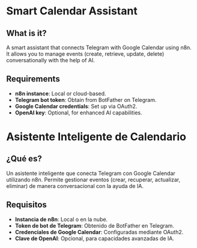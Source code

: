 # Smart Calendar Assistant

## What is it?

A smart assistant that connects Telegram with Google Calendar using n8n. It allows you to manage events (create, retrieve, update, delete) conversationally with the help of AI.

## Requirements

- **n8n instance**: Local or cloud-based.
- **Telegram bot token**: Obtain from BotFather on Telegram.
- **Google Calendar credentials**: Set up via OAuth2.
- **OpenAI key**: Optional, for enhanced AI capabilities.


# Asistente Inteligente de Calendario

## ¿Qué es?

Un asistente inteligente que conecta Telegram con Google Calendar utilizando n8n. Permite gestionar eventos (crear, recuperar, actualizar, eliminar) de manera conversacional con la ayuda de IA.

## Requisitos

- **Instancia de n8n**: Local o en la nube.
- **Token de bot de Telegram**: Obtenido de BotFather en Telegram.
- **Credenciales de Google Calendar**: Configuradas mediante OAuth2.
- **Clave de OpenAI**: Opcional, para capacidades avanzadas de IA.